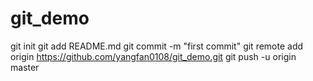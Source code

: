 # git_demo
git init
git add README.md
git commit -m "first commit"
git remote add origin https://github.com/yangfan0108/git_demo.git
git push -u origin master
